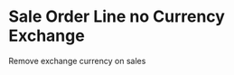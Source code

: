 Sale Order Line no Currency Exchange
====================================

Remove exchange currency on sales
